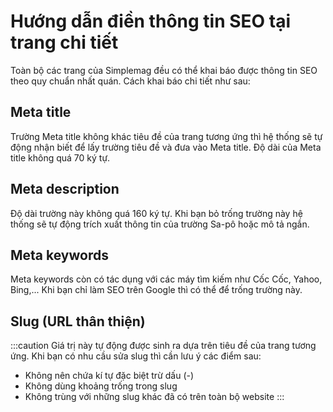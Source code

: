 # Hướng dẫn điền thông tin SEO tại trang chi tiết

Toàn bộ các trang của Simplemag đều có thể khai báo được thông tin SEO theo quy chuẩn nhất quán. Cách khai báo chi tiết như sau:

## Meta title

Trường Meta title không khác tiêu đề của trang tương ứng thì hệ thống sẽ tự động nhận biết để lấy trường tiêu đề và đưa vào Meta title. Độ dài của Meta title không quá 70 ký tự.

## Meta description

Độ dài trường này không quá 160 ký tự. Khi bạn bỏ trống trường này hệ thống sẽ tự động trích xuất thông tin của trường Sa-pô hoặc mô tả ngắn.

## Meta keywords
Meta keywords còn có tác dụng với các máy tìm kiếm như Cốc Cốc, Yahoo, Bing,... Khi bạn chỉ làm SEO trên Google thì có thể để trống trường này.

## Slug (URL thân thiện)
:::caution
Giá trị này tự động được sinh ra dựa trên tiêu đề của trang tương ứng. Khi bạn có nhu cầu sửa slug thì cần lưu ý các điểm sau:
- Không nên chứa kí tự đặc biệt trừ dấu (-)
- Không dùng khoảng trống trong slug
- Không trùng với những slug khác đã có trên toàn bộ website
:::
